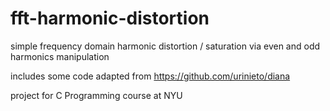 # fft-harmonic-distortion

simple frequency domain harmonic distortion / saturation via even and odd harmonics manipulation

includes some code adapted from https://github.com/urinieto/diana

project for C Programming course at NYU
